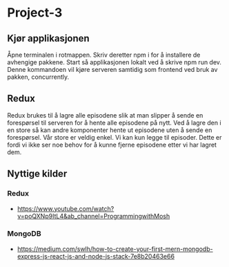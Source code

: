 # Project-3

## Kjør applikasjonen
Åpne terminalen i rotmappen. Skriv deretter npm i for å installere de avhengige pakkene. Start så applikasjonen lokalt ved å skrive npm run dev. Denne kommandoen vil kjøre serveren samtidig som frontend ved bruk av pakken, concurrently.

## Redux
Redux brukes til å lagre alle episodene slik at man slipper å sende en forespørsel til serveren for å hente alle episodene på nytt. Ved å lagre den i en store så kan andre komponenter hente ut episodene uten å sende en forespørsel. Vår store er veldig enkel. Vi kan kun legge til episoder. Dette er fordi vi ikke ser noe behov for å kunne fjerne episodene etter vi har lagret dem. 

## Nyttige kilder

### Redux 
- https://www.youtube.com/watch?v=poQXNp9ItL4&ab_channel=ProgrammingwithMosh

### MongoDB
- https://medium.com/swlh/how-to-create-your-first-mern-mongodb-express-js-react-js-and-node-js-stack-7e8b20463e66
